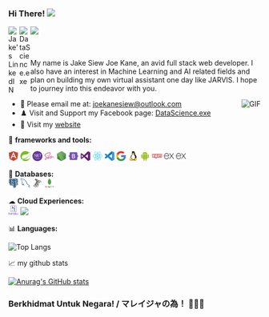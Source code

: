 
### Hi There! <img src="https://media.giphy.com/media/hvRJCLFzcasrR4ia7z/giphy.gif" width="25px">
<a href="https://www.linkedin.com/in/jake-siew-joe-kane-a411811b5/">
  <img align="left" alt="Jake's LinkedIN" width="22px" src="https://raw.githubusercontent.com/peterthehan/peterthehan/master/assets/linkedin.svg" />
</a>
<a href="https://www.facebook.com/DataScienceexe-101972195168927">
  <img align="left" alt="DataScience.exe" width="22px" src="https://raw.githubusercontent.com/peterthehan/peterthehan/master/assets/facebook.svg" />
</a>

![](https://visitor-badge.glitch.me/badge?page_id=JakeSiewJK64.JakeSiewJK64)

<br />

My name is Jake Siew Joe Kane, an avid full stack web developer. I also have an interest in Machine Learning and AI related fields and plan on building my own virtual assistant one day like JARVIS. I hope to journey into this endeavor with you.

<img align="right" draggable="false" alt="GIF" src="https://media1.tenor.com/images/84582591222f1f49041d8cf17ad02853/tenor.gif?itemid=16168697" width="auto" height="320" />
 
- 📧 Please email me at: [joekanesiew@outlook.com](mailto:joekanesiew@outlook.com)
- ♟️ Visit and Support my Facebook page: [DataScience.exe](https://www.facebook.com/DataScienceexe-101972195168927)
- 📸 Visit my [website](https://jakesiewjk64.github.io/RhineCafe/)

🧰 **frameworks and tools:**  

<code><img height="20" src="https://raw.githubusercontent.com/devicons/devicon/9f4f5cdb393299a81125eb5127929ea7bfe42889/icons/angularjs/angularjs-plain.svg"></code>
<code><img height="20" src="https://raw.githubusercontent.com/devicons/devicon/9f4f5cdb393299a81125eb5127929ea7bfe42889/icons/spring/spring-original.svg"></code>
<code><img height="20" src="https://raw.githubusercontent.com/devicons/devicon/9f4f5cdb393299a81125eb5127929ea7bfe42889/icons/dotnetcore/dotnetcore-original.svg"></code>
<code><img height="20" src="https://raw.githubusercontent.com/devicons/devicon/9f4f5cdb393299a81125eb5127929ea7bfe42889/icons/sass/sass-original.svg"></code>
<code><img height="20" src="https://raw.githubusercontent.com/github/explore/80688e429a7d4ef2fca1e82350fe8e3517d3494d/topics/nodejs/nodejs.png"></code>
<code><img height="20" src="https://raw.githubusercontent.com/devicons/devicon/9f4f5cdb393299a81125eb5127929ea7bfe42889/icons/bootstrap/bootstrap-plain.svg"></code>
<code><img height="20" src="https://raw.githubusercontent.com/devicons/devicon/9f4f5cdb393299a81125eb5127929ea7bfe42889/icons/visualstudio/visualstudio-plain.svg"></code>
<code><img height="20" src="https://raw.githubusercontent.com/devicons/devicon/2ae2a900d2f041da66e950e4d48052658d850630/icons/react/react-original.svg"></code>
<code><img height="20" src="https://raw.githubusercontent.com/devicons/devicon/9f4f5cdb393299a81125eb5127929ea7bfe42889/icons/vscode/vscode-original.svg"></code>
<code><img height="20" src="https://raw.githubusercontent.com/devicons/devicon/9f4f5cdb393299a81125eb5127929ea7bfe42889/icons/google/google-original.svg"></code>
<code><img height="20" src="https://raw.githubusercontent.com/devicons/devicon/9f4f5cdb393299a81125eb5127929ea7bfe42889/icons/linux/linux-original.svg"></code>
<code><img height="20" src="https://raw.githubusercontent.com/devicons/devicon/9f4f5cdb393299a81125eb5127929ea7bfe42889/icons/android/android-original.svg"></code>
<code><img height="20" src="https://raw.githubusercontent.com/devicons/devicon/9f4f5cdb393299a81125eb5127929ea7bfe42889/icons/npm/npm-original-wordmark.svg"></code>
<code><img height="20" src="https://raw.githubusercontent.com/devicons/devicon/2ae2a900d2f041da66e950e4d48052658d850630/icons/express/express-original.svg"></code>
<code><img height="20" src="https://raw.githubusercontent.com/devicons/devicon/2ae2a900d2f041da66e950e4d48052658d850630/icons/express/express-original.svg"></code>

 🧯 **Databases:**  
<code><img height="20" src="https://raw.githubusercontent.com/devicons/devicon/2ae2a900d2f041da66e950e4d48052658d850630/icons/postgresql/postgresql-original.svg"></code>
<code><img height="20" src="https://raw.githubusercontent.com/devicons/devicon/2ae2a900d2f041da66e950e4d48052658d850630/icons/mysql/mysql-original.svg"></code>
<code><img height="20" src="https://raw.githubusercontent.com/devicons/devicon/master/icons/microsoftsqlserver/microsoftsqlserver-plain.svg"></code>
<code><img height="20" src="https://raw.githubusercontent.com/devicons/devicon/9f4f5cdb393299a81125eb5127929ea7bfe42889/icons/mongodb/mongodb-original-wordmark.svg"></code>

 ☁ **Cloud Experiences:**  
<code><img height="20" src="https://raw.githubusercontent.com/devicons/devicon/2ae2a900d2f041da66e950e4d48052658d850630/icons/heroku/heroku-original-wordmark.svg"></code>
<code><img height="20" src="https://seeklogo.com/images/N/netlify-logo-758722CDF4-seeklogo.com.png"></code>

 


📊 **Languages:**
<!--START_SECTION:waka-->
![Top Langs](https://github-readme-stats.vercel.app/api/top-langs/?username=JakeSiewJK64&layout=compact)
<!--END_SECTION:waka-->

📈 my github stats

[![Anurag's GitHub stats](https://github-readme-stats.vercel.app/api?username=JakeSiewJK64)](https://github.com/JakeSiewJK64/github-readme-stats)

<h3> Berkhidmat Untuk Negara! / マレイジャの為！ 💪💪💪 </h3>
